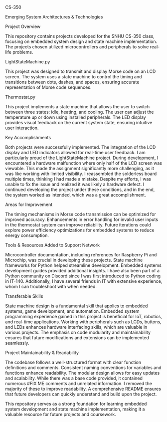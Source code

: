 CS-350

Emerging System Architectures & Technologies

Project Overview

This repository contains projects developed for the SNHU CS-350 class, focusing on embedded system design and state machine implementation. The projects chosen utilized microcontrollers and peripherals to solve real-life problems.

LightStateMachine.py

This project was designed to transmit and display Morse code on an LCD screen. The system uses a state machine to control the timing and transitions between dots, dashes, and spaces, ensuring accurate representation of Morse code sequences.

Thermostat.py

This project implements a state machine that allows the user to switch between three states: idle, heating, and cooling. The user can adjust the temperature up or down using installed peripherals. The LED display provides visual feedback on the current system state, ensuring intuitive user interaction.

Key Accomplishments

Both projects were successfully implemented. The integration of the LCD display and LED indicators allowed for real-time user feedback. I am particularly proud of the LightStateMachine project. During development, I encountered a hardware malfunction where only half of the LCD screen was viewable. This made the assignment significantly more challenging, as it was like working with limited visibility. I reassembled the solderless board multiple times, thinking I had made a mistake. Despite my efforts, I was unable to fix the issue and realized it was likely a hardware defect. I continued developing the project under these conditions, and in the end, the system worked as intended, which was a great accomplishment.

Areas for Improvement

The timing mechanisms in Morse code transmission can be optimized for improved accuracy. Enhancements in error handling for invalid user inputs in the thermostat system can improve reliability. Future iterations could explore power efficiency optimizations for embedded systems to reduce energy consumption.

Tools & Resources Added to Support Network

Microcontroller documentation, including references for Raspberry Pi and Microchip, was crucial in developing these projects. State machine frameworks for Python helped streamline development. Embedded systems development guides provided additional insights. I have also been part of a Python community on Discord since I was first introduced to Python coding in IT-140. Additionally, I have several friends in IT with extensive experience, whom I can troubleshoot with when needed.

Transferable Skills

State machine design is a fundamental skill that applies to embedded systems, game development, and automation. Embedded system programming experience gained in this project is beneficial for IoT, robotics, and real-time applications. Working with peripherals such as LCDs, buttons, and LEDs enhances hardware interfacing skills, which are valuable in various projects. The emphasis on code modularity and maintainability ensures that future modifications and extensions can be implemented seamlessly.

Project Maintainability & Readability

The codebase follows a well-structured format with clear function definitions and comments. Consistent naming conventions for variables and functions enhance readability. The modular design allows for easy updates and scalability. While there was a base code provided, it contained numerous #FIX ME comments and unrelated information. I removed the majority of these to improve readability. A comprehensive README ensures that future developers can quickly understand and build upon the project.

This repository serves as a strong foundation for learning embedded system development and state machine implementation, making it a valuable resource for future projects and coursework.
